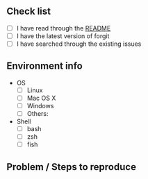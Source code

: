 <!-- ISSUES NOT FOLLOWING THIS TEMPLATE WILL BE CLOSED AND DELETED -->

<!-- Check all that apply [x] -->

## Check list

- [ ] I have read through the [README](https://github.com/wfxr/forgit/blob/master/README.md)
- [ ] I have the latest version of forgit
- [ ] I have searched through the existing issues

## Environment info

- OS
    - [ ] Linux
    - [ ] Mac OS X
    - [ ] Windows
    - [ ] Others:
- Shell
    - [ ] bash
    - [ ] zsh
    - [ ] fish

## Problem / Steps to reproduce
